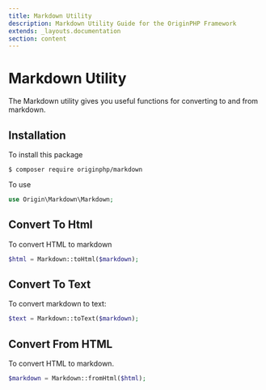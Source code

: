 ```yaml
---
title: Markdown Utility
description: Markdown Utility Guide for the OriginPHP Framework
extends: _layouts.documentation
section: content
---
```

# Markdown Utility

The Markdown utility gives you useful functions for converting to and from markdown.

## Installation

To install this package

```linux
$ composer require originphp/markdown
```

To use

```php
use Origin\Markdown\Markdown;
```

## Convert To Html

To convert HTML to markdown

```php
$html = Markdown::toHtml($markdown);
```

## Convert To Text

To convert markdown to text:

```php
$text = Markdown::toText($markdown);
```

## Convert From HTML

To convert HTML to markdown.

```php
$markdown = Markdown::fromHtml($html);
```
